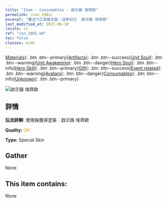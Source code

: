 ```yaml
---
title: "Item - Consumables - 啟示錄 埃齊歐"
permalink: /con_1081/
excerpt: "魔法门之英雄无敌：战争纪元  啟示錄 埃齊歐"
last_modified_at: 2021-06-30
locale: cn
ref: "con_1081.md"
toc: false
classes: wide
---
```

 [Materials](/ItemsCN/){: .btn .btn--primary}[Artifacts](/ItemsCN/Artifacts/){: .btn .btn--success}[Unit Soul](/ItemsCN/UnitSoul/){: .btn .btn--warning}[Unit Awakening](/ItemsCN/UnitAwakening/){: .btn .btn--danger}[Hero Soul](/ItemsCN/HeroSoul/){: .btn .btn--info}[Hero Skill](/ItemsCN/HeroSkill/){: .btn .btn--primary}[Gift](/ItemsCN/Gift/){: .btn .btn--success}[Event related](/ItemsCN/Events/){: .btn .btn--warning}[Avatars](/ItemsCN/Avatars/){: .btn .btn--danger}[Consumables](/ItemsCN/Consumables/){: .btn .btn--info}[Unknown](/ItemsCN/Unknown/){: .btn .btn--primary}

 ![啟示錄 埃齊歐](/images/h/h_Ezio1.jpg)

## 詳情
 **玩法詳解:** 使用後獲得塗裝：啟示錄 埃齊歐

 **Quality:** <span style="color: #FF8C00">OK</span>

 **Type:** Special Skin

## Gather

  None

## This item contains:

  None


